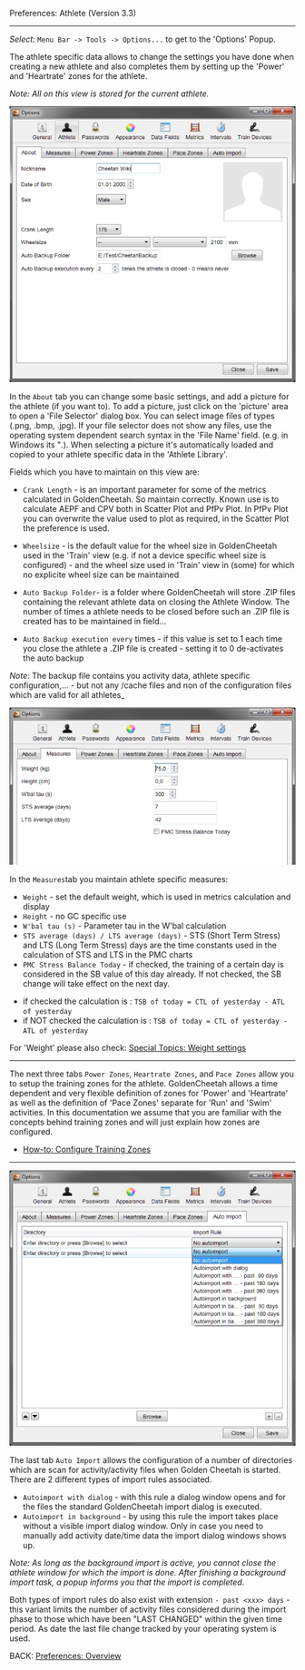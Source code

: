 Preferences: Athlete (Version 3.3)
***

_Select:_ `Menu Bar -> Tools -> Options...` to get to the 'Options' Popup.

The athlete specific data allows to change the settings you have done when creating a new athlete and also completes them by setting up the 'Power' and 'Heartrate' zones for the athlete.

_Note: All on this view is stored for the current athlete._

![Preferences: Athlete - About](https://raw.githubusercontent.com/GoldenCheetah/GoldenCheetah/master/doc/wiki/PreferencesAthlete.jpg)

In the `About` tab you can change some basic settings, and add a picture for the athlete (if you want to). To add a picture, just click on the 'picture' area to open a 'File Selector' dialog box. You can select image files of types (.png, .bmp, .jpg). If your file selector does not show any files, use the operating system dependent search syntax in the 'File Name' field. (e.g. in Windows its "*.*). When selecting a picture it's automatically loaded and copied to your athlete specific data in the 'Athlete Library'.

Fields which you have to maintain on this view are:

* `Crank Length` - is an important parameter for some of the metrics calculated in GoldenCheetah. So maintain correctly. Known use is to calculate AEPF and CPV both in Scatter Plot and PfPv Plot. In PfPv Plot you can overwrite the value used to plot as required, in the Scatter Plot the preference is used.

* `Wheelsize` - is the default value for the wheel size in GoldenCheetah used in the 'Train' view (e.g. if not a device specific wheel size is configured) - and the wheel size used in 'Train' view in (some) for which no explicite wheel size can be maintained

* `Auto Backup Folder`- is a folder where GoldenCheetah will store .ZIP files containing the relevant athlete data on closing the Athlete Window. The number of times a athlete needs to be closed before such an .ZIP file is created has to be maintained in field...
* `Auto Backup execution every` <xxx> times - if this value is set to 1 each time you close the athlete a .ZIP file is created - setting it to 0 de-activates the auto backup

_Note_: The backup file contains you activity data, athlete specific configuration,... - but not any /cache files and non of the configuration files which are valid for all athletes_

![Preferences: Athlete - Measures](https://raw.githubusercontent.com/GoldenCheetah/GoldenCheetah/master/doc/wiki/PreferencesAthlete_Measures.jpg)

In the `Measures`tab you maintain athlete specific measures:

* `Weight` - set the default weight, which is used in metrics calculation and display
* `Height` - no GC specific use
* `W'bal tau (s)` - Parameter tau in the W'bal calculation
* `STS average (days) / LTS average (days)` - STS (Short Term Stress) and LTS (Long Term Stress) days are the time constants used in the calculation of STS and LTS in the PMC charts 
* `PMC Stress Balance Today` - if checked, the training of a certain day is considered in the SB value of this day already. If not checked, the SB change will take effect on the next day. 
- if checked the calculation is : `TSB of today = CTL of yesterday - ATL of yesterday`
- if NOT checked the calculation is : `TSB of today = CTL of yesterday - ATL of yesterday`

For 'Weight' please also check: [Special Topics: Weight settings](https://github.com/GoldenCheetah/GoldenCheetah/wiki/UG_Special-Topics_Weight-settings) 

***

The next three tabs `Power Zones`, `Heartrate Zones`, and `Pace Zones` allow you to setup the training zones for the athlete. GoldenCheetah allows a time dependent and very flexible definition of zones for 'Power' and 'Heartrate' as well as the definition of 'Pace Zones' separate for 'Run' and 'Swim' activities. In this documentation we assume that you are familiar with the concepts behind training zones and will just explain how zones are configured.

* [How-to: Configure Training Zones](https://github.com/GoldenCheetah/GoldenCheetah/wiki/UG_Preferences_Athlete_Training-Zones)

***

![Preferences: Athlete - Auto Import](https://raw.githubusercontent.com/GoldenCheetah/GoldenCheetah/master/doc/wiki/PreferencesAthlete_Autoimport.jpg)

The last tab `Auto Import` allows the configuration of a number of directories which are scan for activity/activity files when Golden Cheetah is started. There are 2 different types of import rules associated.

* `Autoimport with dialog` - with this rule a dialog window opens and for the files the standard GoldenCheetah import dialog is executed.
* `Autoimport in background` - by using this rule the import takes place without a visible import dialog window. Only in case you need to manually add activity date/time data the import dialog windows shows up. 

_Note: As long as the background import is active, you cannot close the athlete window for which the import is done. After finishing a background import task, a popup informs you that the import is completed._


Both types of import rules do also exist with extension `- past <xxx> days` - this variant limits the number of activity files considered during the import phase to those which have been "LAST CHANGED" within the given time period. As date the last file change tracked by your operating system is used.

BACK: [Preferences: Overview](https://github.com/GoldenCheetah/GoldenCheetah/wiki/UG_Preferences_Overview)